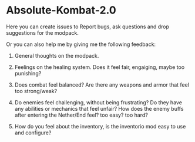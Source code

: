 # Absolute-Kombat-2.0
Here you can create issues to Report bugs, ask questions and drop suggestions for the modpack.

Or you can also help me by giving me the following feedback:
1. General thoughts on the modpack.

2. Feelings on the healing system. Does it feel fair, engaiging, maybe too punishing?

3. Does combat feel balanced? Are there any weapons and armor that feel too strong/weak?

4. Do enemies feel challenging, without being frustrating? Do they have any abilities or mechanics that feel unfair? How does the enemy buffs after entering the Nether/End feel? too easy? too hard?

5. How do you feel about the inventory, is the inventorio mod easy to use and configure?
